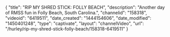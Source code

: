 {
    "title": "RIP MY SHRED STICK: FOLLY BEACH",
    "description": "Another day of RMSS fun in Folly Beach, South Carolina.",
    "channelid": "158318",
    "videoid": "6419511",
    "date_created": "1444154606",
    "date_modified": "1450401248",
    "type": "captivate",
    "layout": "channelVideo",
    "url": "\/hurley\/rip-my-shred-stick-folly-beach\/158318-6419511"
}